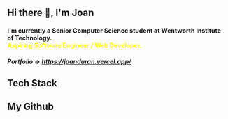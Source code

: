 ## Hi there 👋, I'm Joan 

#### I'm currently a Senior Computer Science student at Wentworth Institute of Technology. <br /> <span style="color:yellow">Aspiring Software Engineer / Web Developer.</span>

##### Portfolio -> https://joanduran.vercel.app/

## Tech Stack 

## My Github
<!--
**JoanDuran12/JoanDuran12** is a ✨ _special_ ✨ repository because its `README.md` (this file) appears on your GitHub profile.

Here are some ideas to get you started:

- 🔭 I’m currently working on ...
- 🌱 I’m currently learning ...
- 👯 I’m looking to collaborate on ...
- 🤔 I’m looking for help with ...
- 💬 Ask me about ...
- 📫 How to reach me: ...
- 😄 Pronouns: ...
- ⚡ Fun fact: ...
-->  
